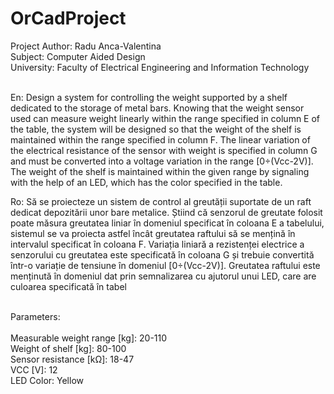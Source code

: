 # OrCadProject

Project Author: Radu Anca-Valentina<br>
Subject: Computer Aided Design<br>
University: Faculty of Electrical Engineering and Information Technology<br><br>

En: Design a system for controlling the weight supported by a shelf dedicated to the storage of metal bars. 
Knowing that the weight sensor used can measure weight linearly within the range specified in column E of the table, 
the system will be designed so that the weight of the shelf is maintained within the range specified in column F. 
The linear variation of the electrical resistance of the sensor with weight is specified in column G and must be 
converted into a voltage variation in the range [0÷(Vcc-2V)]. 
The weight of the shelf is maintained within the given range by signaling with the help of an LED, which has the color specified in the table.

Ro: Să se proiecteze un sistem de control al greutății suportate de un raft dedicat depozitării unor bare metalice. 
Știind că senzorul de greutate folosit poate măsura greutatea liniar în domeniul specificat în coloana E a tabelului, 
sistemul se va proiecta astfel încât greutatea raftului să se mențină în intervalul specificat în coloana F. 
Variația liniară a rezistenței electrice a senzorului cu greutatea este specificată în coloana G și 
trebuie convertită într-o variație de tensiune în domeniul [0÷(Vcc-2V)]. Greutatea raftului este menținută în domeniul dat prin semnalizarea cu ajutorul unui LED, 
care are culoarea specificată în tabel<br><br>

Parameters: <br><br>
Measurable weight range [kg]: 20-110<br>
Weight of shelf [kg]: 80-100<br>
Sensor resistance [kΩ]: 18-47<br>
VCC [V]: 12<br>
LED Color: Yellow
